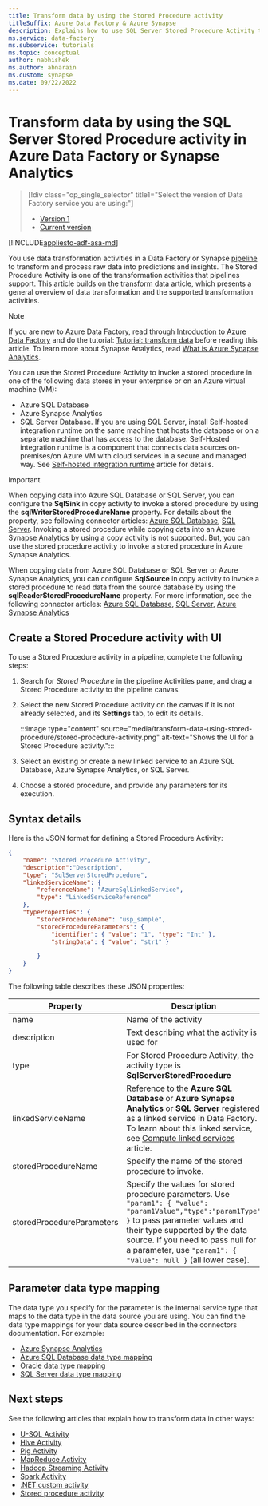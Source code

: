 ```yaml
---
title: Transform data by using the Stored Procedure activity
titleSuffix: Azure Data Factory & Azure Synapse
description: Explains how to use SQL Server Stored Procedure Activity to invoke a stored procedure in an Azure SQL Database/Data Warehouse from an Azure Data Factory or Synapse Analytics pipeline.
ms.service: data-factory
ms.subservice: tutorials
ms.topic: conceptual
author: nabhishek
ms.author: abnarain
ms.custom: synapse
ms.date: 09/22/2022
---
```


# Transform data by using the SQL Server Stored Procedure activity in Azure Data Factory or Synapse Analytics
> [!div class="op_single_selector" title1="Select the version of Data Factory service you are using:"]
> * [Version 1](v1/data-factory-stored-proc-activity.md)
> * [Current version](transform-data-using-stored-procedure.md)

[!INCLUDE[appliesto-adf-asa-md](includes/appliesto-adf-asa-md.md)]

You use data transformation activities in a Data Factory or Synapse [pipeline](concepts-pipelines-activities.md) to transform and process raw data into predictions and insights. The Stored Procedure Activity is one of the transformation activities that pipelines support. This article builds on the [transform data](transform-data.md) article, which presents a general overview of data transformation and the supported transformation activities.

> [!NOTE]
> If you are new to Azure Data Factory, read through [Introduction to Azure Data Factory](introduction.md) and do the tutorial: [Tutorial: transform data](tutorial-transform-data-spark-powershell.md) before reading this article.  To learn more about Synapse Analytics, read [What is Azure Synapse Analytics](../synapse-analytics/overview-what-is.md).

You can use the Stored Procedure Activity to invoke a stored procedure in one of the following data stores in your enterprise or on an Azure virtual machine (VM): 

- Azure SQL Database
- Azure Synapse Analytics
- SQL Server Database.  If you are using SQL Server, install Self-hosted integration runtime on the same machine that hosts the database or on a separate machine that has access to the database. Self-Hosted integration runtime is a component that connects data sources on-premises/on Azure VM with cloud services in a secure and managed way. See [Self-hosted integration runtime](create-self-hosted-integration-runtime.md) article for details.

> [!IMPORTANT]
> When copying data into Azure SQL Database or SQL Server, you can configure the **SqlSink** in copy activity to invoke a stored procedure by using the **sqlWriterStoredProcedureName** property. For details about the property, see following connector articles: [Azure SQL Database](connector-azure-sql-database.md), [SQL Server](connector-sql-server.md). Invoking a stored procedure while copying data into an Azure Synapse Analytics by using a copy activity is not supported. But, you can use the stored procedure activity to invoke a stored procedure in Azure Synapse Analytics. 
>
> When copying data from Azure SQL Database or SQL Server or Azure Synapse Analytics, you can configure **SqlSource** in copy activity to invoke a stored procedure to read data from the source database by using the **sqlReaderStoredProcedureName** property. For more information, see the following connector articles: [Azure SQL Database](connector-azure-sql-database.md), [SQL Server](connector-sql-server.md), [Azure Synapse Analytics](connector-azure-sql-data-warehouse.md)          

 ## Create a Stored Procedure activity with UI

To use a Stored Procedure activity in a pipeline, complete the following steps:

1. Search for _Stored Procedure_ in the pipeline Activities pane, and drag a Stored Procedure activity to the pipeline canvas.
1. Select the new Stored Procedure activity on the canvas if it is not already selected, and its  **Settings** tab, to edit its details.

   :::image type="content" source="media/transform-data-using-stored-procedure/stored-procedure-activity.png" alt-text="Shows the UI for a Stored Procedure activity.":::

1. Select an existing or create a new linked service to an Azure SQL Database, Azure Synapse Analytics, or SQL Server.
1. Choose a stored procedure, and provide any parameters for its execution.

## Syntax details
Here is the JSON format for defining a Stored Procedure Activity:

```json
{
    "name": "Stored Procedure Activity",
    "description":"Description",
    "type": "SqlServerStoredProcedure",
    "linkedServiceName": {
        "referenceName": "AzureSqlLinkedService",
        "type": "LinkedServiceReference"
    },
    "typeProperties": {
        "storedProcedureName": "usp_sample",
        "storedProcedureParameters": {
            "identifier": { "value": "1", "type": "Int" },
            "stringData": { "value": "str1" }

        }
    }
}
```

The following table describes these JSON properties:

| Property                  | Description                              | Required |
| ------------------------- | ---------------------------------------- | -------- |
| name                      | Name of the activity                     | Yes      |
| description               | Text describing what the activity is used for | No       |
| type                      | For Stored Procedure Activity, the activity type is **SqlServerStoredProcedure** | Yes      |
| linkedServiceName         | Reference to the **Azure SQL Database** or **Azure Synapse Analytics** or **SQL Server** registered as a linked service in Data Factory. To learn about this linked service, see [Compute linked services](compute-linked-services.md) article. | Yes      |
| storedProcedureName       | Specify the name of the stored procedure to invoke. | Yes      |
| storedProcedureParameters | Specify the values for stored procedure parameters. Use `"param1": { "value": "param1Value","type":"param1Type" }` to pass parameter values and their type supported by the data source. If you need to pass null for a parameter, use `"param1": { "value": null }` (all lower case). | No       |

## Parameter data type mapping
The data type you specify for the parameter is the internal service type that maps to the data type in the data source you are using. You can find the data type mappings for your data source described in the connectors documentation. For example:

- [Azure Synapse Analytics](connector-azure-sql-data-warehouse.md#data-type-mapping-for-azure-synapse-analytics)
- [Azure SQL Database data type mapping](connector-azure-sql-database.md#data-type-mapping-for-azure-sql-database)
- [Oracle  data type mapping](connector-oracle.md#data-type-mapping-for-oracle)
- [SQL Server data type mapping](connector-sql-server.md#data-type-mapping-for-sql-server)

## Next steps
See the following articles that explain how to transform data in other ways: 

* [U-SQL Activity](transform-data-using-data-lake-analytics.md)
* [Hive Activity](transform-data-using-hadoop-hive.md)
* [Pig Activity](transform-data-using-hadoop-pig.md)
* [MapReduce Activity](transform-data-using-hadoop-map-reduce.md)
* [Hadoop Streaming Activity](transform-data-using-hadoop-streaming.md)
* [Spark Activity](transform-data-using-spark.md)
* [.NET custom activity](transform-data-using-dotnet-custom-activity.md)
* [Stored procedure activity](transform-data-using-stored-procedure.md)
